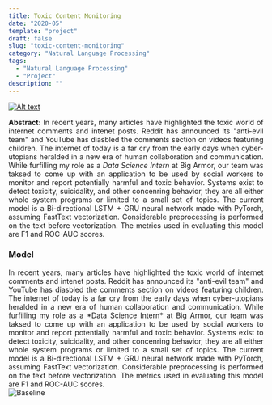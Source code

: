```yaml
---
title: Toxic Content Monitoring
date: "2020-05"
template: "project"
draft: false
slug: "toxic-content-monitoring"
category: "Natural Language Processing"
tags:
  - "Natural Language Processing"
  - "Project"
description: ""
---
```

[![Alt text](/media/icons/GitHub-Mark-32px.png)](https://github.com/andronikmk/toxic-content-monitoring)

<div style="text-align: justify"> 

**Abstract:** In recent years, many articles have highlighted the toxic world of internet comments and intenet posts.
Reddit has announced its "anti-evil team" and YouTube has diasbled the comments section on videos featuring
children. The internet of today is a far cry from the early days when cyber-utopians heralded in a new era
of human collaboration and communication. While furfilling my role as a *Data Science Intern* at Big Armor, 
our team was taksed to come up with an application to be used by social workers to monitor and report potentially
harmful and toxic behavior. Systems exist to detect toxicity, suicidality, and other concenring behavior,
they are all either whole system programs or limited to a small set of topics.
The current model is a Bi-directional LSTM + GRU neural network made with PyTorch, assuming FastText vectorization. 
Considerable preprocessing is performed on the text before vectorization. The metrics used in evaluating
this model are F1 and ROC-AUC scores. 
 </div>

### Model
<div style="text-align: justify"> 
In recent years, many articles have highlighted the toxic world of internet comments and intenet posts.
Reddit has announced its "anti-evil team" and YouTube has diasbled the comments section on videos featuring
children. The internet of today is a far cry from the early days when cyber-utopians heralded in a new era
of human collaboration and communication. While furfilling my role as a *Data Science Intern* at Big Armor, 
our team was taksed to come up with an application to be used by social workers to monitor and report potentially
harmful and toxic behavior. Systems exist to detect toxicity, suicidality, and other concenring behavior,
they are all either whole system programs or limited to a small set of topics.
The current model is a Bi-directional LSTM + GRU neural network made with PyTorch, assuming FastText vectorization. 
Considerable preprocessing is performed on the text before vectorization. The metrics used in evaluating
this model are F1 and ROC-AUC scores. 
 </div>
 <img src="/media/toxic-content-monitoring/baselines-with-labels.png" alt="Baseline">




